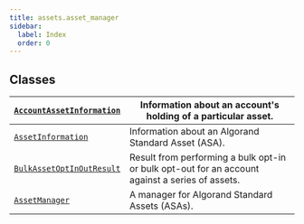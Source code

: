 ```yaml
---
title: assets.asset_manager
sidebar:
  label: Index
  order: 0
---
```


## Classes

| [`AccountAssetInformation`](AccountAssetInformation.md#algokit_utils.assets.asset_manager.AccountAssetInformation) | Information about an account's holding of a particular asset.                                   |
| ------------------------------------------------------------------------------------------------------------------ | ----------------------------------------------------------------------------------------------- |
| [`AssetInformation`](AssetInformation.md#algokit_utils.assets.asset_manager.AssetInformation)                      | Information about an Algorand Standard Asset (ASA).                                             |
| [`BulkAssetOptInOutResult`](BulkAssetOptInOutResult.md#algokit_utils.assets.asset_manager.BulkAssetOptInOutResult) | Result from performing a bulk opt-in or bulk opt-out for an account against a series of assets. |
| [`AssetManager`](AssetManager.md#algokit_utils.assets.asset_manager.AssetManager)                                  | A manager for Algorand Standard Assets (ASAs).                                                  |
